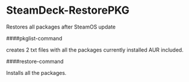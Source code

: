 # SteamDeck-RestorePKG
Restores all packages after SteamOS update

####pkglist-command

creates 2 txt files with all the packages currently installed AUR included.

####restore-command

Installs all the packages.
